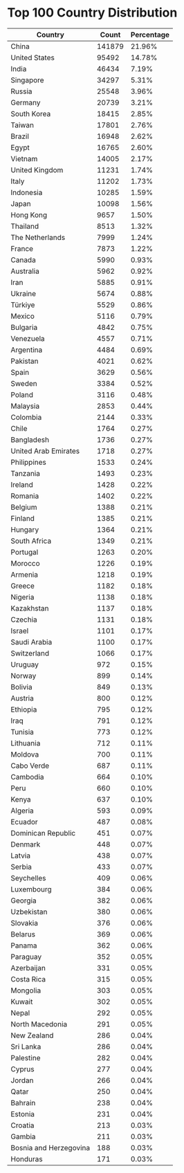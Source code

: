 # Top 100 Country Distribution
| Country | Count | Percentage |
|----|----|----|
| China | 141879 | 21.96% |
| United States | 95492 | 14.78% |
| India | 46434 | 7.19% |
| Singapore | 34297 | 5.31% |
| Russia | 25548 | 3.96% |
| Germany | 20739 | 3.21% |
| South Korea | 18415 | 2.85% |
| Taiwan | 17801 | 2.76% |
| Brazil | 16948 | 2.62% |
| Egypt | 16765 | 2.60% |
| Vietnam | 14005 | 2.17% |
| United Kingdom | 11231 | 1.74% |
| Italy | 11202 | 1.73% |
| Indonesia | 10285 | 1.59% |
| Japan | 10098 | 1.56% |
| Hong Kong | 9657 | 1.50% |
| Thailand | 8513 | 1.32% |
| The Netherlands | 7999 | 1.24% |
| France | 7873 | 1.22% |
| Canada | 5990 | 0.93% |
| Australia | 5962 | 0.92% |
| Iran | 5885 | 0.91% |
| Ukraine | 5674 | 0.88% |
| Türkiye | 5529 | 0.86% |
| Mexico | 5116 | 0.79% |
| Bulgaria | 4842 | 0.75% |
| Venezuela | 4557 | 0.71% |
| Argentina | 4484 | 0.69% |
| Pakistan | 4021 | 0.62% |
| Spain | 3629 | 0.56% |
| Sweden | 3384 | 0.52% |
| Poland | 3116 | 0.48% |
| Malaysia | 2853 | 0.44% |
| Colombia | 2144 | 0.33% |
| Chile | 1764 | 0.27% |
| Bangladesh | 1736 | 0.27% |
| United Arab Emirates | 1718 | 0.27% |
| Philippines | 1533 | 0.24% |
| Tanzania | 1493 | 0.23% |
| Ireland | 1428 | 0.22% |
| Romania | 1402 | 0.22% |
| Belgium | 1388 | 0.21% |
| Finland | 1385 | 0.21% |
| Hungary | 1364 | 0.21% |
| South Africa | 1349 | 0.21% |
| Portugal | 1263 | 0.20% |
| Morocco | 1226 | 0.19% |
| Armenia | 1218 | 0.19% |
| Greece | 1182 | 0.18% |
| Nigeria | 1138 | 0.18% |
| Kazakhstan | 1137 | 0.18% |
| Czechia | 1131 | 0.18% |
| Israel | 1101 | 0.17% |
| Saudi Arabia | 1100 | 0.17% |
| Switzerland | 1066 | 0.17% |
| Uruguay | 972 | 0.15% |
| Norway | 899 | 0.14% |
| Bolivia | 849 | 0.13% |
| Austria | 800 | 0.12% |
| Ethiopia | 795 | 0.12% |
| Iraq | 791 | 0.12% |
| Tunisia | 773 | 0.12% |
| Lithuania | 712 | 0.11% |
| Moldova | 700 | 0.11% |
| Cabo Verde | 687 | 0.11% |
| Cambodia | 664 | 0.10% |
| Peru | 660 | 0.10% |
| Kenya | 637 | 0.10% |
| Algeria | 593 | 0.09% |
| Ecuador | 487 | 0.08% |
| Dominican Republic | 451 | 0.07% |
| Denmark | 448 | 0.07% |
| Latvia | 438 | 0.07% |
| Serbia | 433 | 0.07% |
| Seychelles | 409 | 0.06% |
| Luxembourg | 384 | 0.06% |
| Georgia | 382 | 0.06% |
| Uzbekistan | 380 | 0.06% |
| Slovakia | 376 | 0.06% |
| Belarus | 369 | 0.06% |
| Panama | 362 | 0.06% |
| Paraguay | 352 | 0.05% |
| Azerbaijan | 331 | 0.05% |
| Costa Rica | 315 | 0.05% |
| Mongolia | 303 | 0.05% |
| Kuwait | 302 | 0.05% |
| Nepal | 292 | 0.05% |
| North Macedonia | 291 | 0.05% |
| New Zealand | 286 | 0.04% |
| Sri Lanka | 286 | 0.04% |
| Palestine | 282 | 0.04% |
| Cyprus | 277 | 0.04% |
| Jordan | 266 | 0.04% |
| Qatar | 250 | 0.04% |
| Bahrain | 238 | 0.04% |
| Estonia | 231 | 0.04% |
| Croatia | 213 | 0.03% |
| Gambia | 211 | 0.03% |
| Bosnia and Herzegovina | 188 | 0.03% |
| Honduras | 171 | 0.03% |
